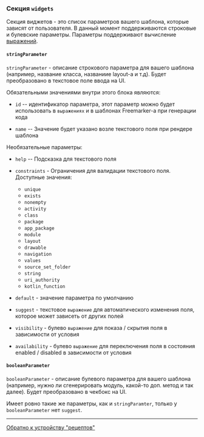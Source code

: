 ### Секция `widgets`

Секция виджетов - это список параметров вашего шаблона, которые зависят от пользователя.
В данный момент поддерживаются строковые и булевские параметры. 
Параметры поддерживают вычисление [выражений](/docs/ru/EXPRESSIONS.md).


#### `stringParameter`

`stringParameter` - описание строкового параметра для вашего шаблона (например, название класса, названиие layout-а и т.д).
Будет преобразовано в текстовое поле ввода на UI.

Обязательными значениями внутри этого блока являются:

- `id` -- идентификатор параметра, этот параметр можно будет использовать в `выражениях`
  и в шаблонах Freemarker-а при генерации кода

- `name` -- Значение будет указано возле текстового поля при рендере шаблона

Необязательные параметры:

- `help` -- Подсказка для текстового поля

- `constraints` - Ограничения для валидации текстового поля.
  Доступные значения:
    * `unique`
    * `exists`
    * `nonempty`
    * `activity`
    * `class`
    * `package`
    * `app_package`
    * `module`
    * `layout`
    * `drawable`
    * `navigation`
    * `values`
    * `source_set_folder`
    * `string`
    * `uri_authority`
    * `kotlin_function`

- `default` - значение параметра по умолчанию
- `suggest` - текстовое `выражение` для автоматического изменения поля, которое может зависеть от других полей
- `visibility` - булево `выражение` для показа / скрытия поля в зависимости от условия
- `availability` - булево `выражение` для переключения поля в состояния enabled / disabled в зависимости от условия

#### `booleanParameter`

`booleanParameter` - описание булевого параметра для вашего шаблона (например, нужно ли сгенерировать модуль, какой-то доп. метод и так далее).
Будет преобразовано в чекбокс на UI.

Имеет ровно такие же параметры, как и `stringParamter`, только у `booleanParameter` нет `suggest`.

---

[Обратно к устройству "рецептов"](/docs/ru/RECIPE_CONTENT.md)